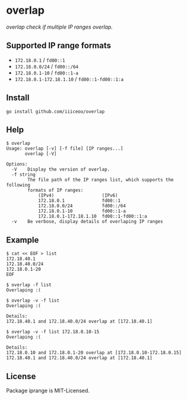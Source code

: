 # overlap

*overlap check if multiple IP ranges overlap.*

## Supported IP range formats

- `172.18.0.1` / `fd00::1`
- `172.18.0.0/24` / `fd00::/64`
- `172.18.0.1-10` / `fd00::1-a`
- `172.18.0.1-172.18.1.10` / `fd00::1-fd00::1:a`

## Install

```shell
go install github.com/iiiceoo/overlap
```

## Help

```shell
$ overlap
Usage: overlap [-v] [-f file] [IP ranges...]
       overlap [-V]

Options:
  -V    Display the version of overlap.
  -f string
        The file path of the IP ranges list, which supports the following
        formats of IP ranges:
            (IPv4)                  (IPv6)
            172.18.0.1              fd00::1
            172.18.0.0/24           fd00::/64
            172.18.0.1-10           fd00::1-a
            172.18.0.1-172.18.1.10  fd00::1-fd00::1:a
  -v    Be verbose, display details of overlaping IP ranges
```

## Example

```shell
$ cat << EOF > list
172.18.40.1
172.18.40.0/24
172.18.0.1-20
EOF

$ overlap -f list
Overlaping :(

$ overlap -v -f list
Overlaping :(

Details:
172.18.40.1 and 172.18.40.0/24 overlap at [172.18.40.1]

$ overlap -v -f list 172.18.0.10-15
Overlaping :(

Details:
172.18.0.10 and 172.18.0.1-20 overlap at [172.18.0.10-172.18.0.15]
172.18.40.1 and 172.18.40.0/24 overlap at [172.18.40.1]
```

## License

Package iprange is MIT-Licensed.
